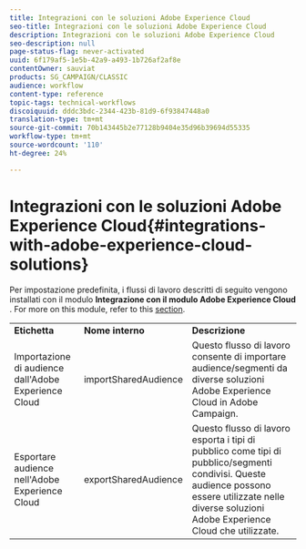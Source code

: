 ```yaml
---
title: Integrazioni con le soluzioni Adobe Experience Cloud
seo-title: Integrazioni con le soluzioni Adobe Experience Cloud
description: Integrazioni con le soluzioni Adobe Experience Cloud
seo-description: null
page-status-flag: never-activated
uuid: 6f179af5-1e5b-42a9-a493-1b726af2af8e
contentOwner: sauviat
products: SG_CAMPAIGN/CLASSIC
audience: workflow
content-type: reference
topic-tags: technical-workflows
discoiquuid: dddc3bdc-2344-423b-81d9-6f93847448a0
translation-type: tm+mt
source-git-commit: 70b143445b2e77128b9404e35d96b39694d55335
workflow-type: tm+mt
source-wordcount: '110'
ht-degree: 24%

---
```



# Integrazioni con le soluzioni Adobe Experience Cloud{#integrations-with-adobe-experience-cloud-solutions}

Per impostazione predefinita, i flussi di lavoro descritti di seguito vengono installati con il modulo **Integrazione con il modulo Adobe Experience Cloud** . For more on this module, refer to this [section](../../integrations/using/configuring-ims.md#installing-the-package).

<table> 
 <tbody> 
  <tr> 
   <td> <strong>Etichetta</strong><br /> </td> 
   <td> <strong>Nome interno</strong><br /> </td> 
   <td> <strong>Descrizione</strong><br /> </td> 
  </tr> 
  <tr> 
   <td> <span class="uicontrol">Importazione di audience dall'Adobe Experience Cloud</span> <br /> </td> 
   <td> <span class="uicontrol">importSharedAudience</span> <br /> </td> 
   <td> Questo flusso di lavoro consente di importare audience/segmenti da diverse soluzioni Adobe Experience Cloud in  Adobe Campaign.<br /> </td> 
  </tr> 
  <tr> 
   <td> <span class="uicontrol">Esportare audience nell'Adobe Experience Cloud</span> <br /> </td> 
   <td> <span class="uicontrol">exportSharedAudience</span> <br /> </td> 
   <td> Questo flusso di lavoro esporta i tipi di pubblico come tipi di pubblico/segmenti condivisi. Queste audience possono essere utilizzate nelle diverse soluzioni Adobe Experience Cloud che utilizzate.<br /> </td> 
  </tr> 
 </tbody> 
</table>

